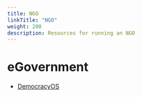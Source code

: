 ```yaml
---
title: NGO
linkTitle: "NGO"
weight: 200
description: Resources for running an NGO
---
```


# eGovernment

* [DemocracyOS](https://democraciaos.org/en/)